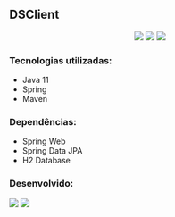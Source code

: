 ## DSClient

<p align="center">
    <img src="https://img.shields.io/badge/java-%23ED8B00.svg?style=for-the-badge&logo=java&logoColor=white"/>
    <img src="https://img.shields.io/badge/spring-%236DB33F.svg?style=for-the-badge&logo=spring&logoColor=white"/>
    <img src="https://img.shields.io/badge/Apache%20Maven-C71A36?style=for-the-badge&logo=Apache%20Maven&logoColor=white"/>
</p>

### Tecnologias utilizadas:
- Java 11
- Spring
- Maven

### Dependências:
- Spring Web
- Spring Data JPA
- H2 Database

### Desenvolvido:
<p>
    <a href="http://github.com/otalandim"><img src="https://img.shields.io/badge/github-%23121011.svg?style=for-the-badge&logo=github&logoColor=white"/></a>
    <a href="http://twitter.com/otalandim"><img src="https://img.shields.io/badge/Twitter-%231DA1F2.svg?style=for-the-badge&logo=Twitter&logoColor=white"/></a>
</p>




